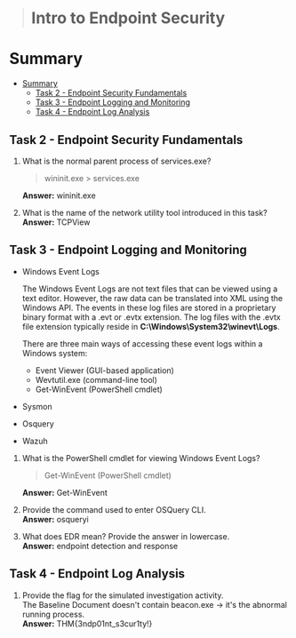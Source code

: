 > # Intro to Endpoint Security

# Summary
<!-- TOC -->

- [Summary](#summary)
    - [Task 2 - Endpoint Security Fundamentals](#task-2---endpoint-security-fundamentals)
    - [Task 3 - Endpoint Logging and Monitoring](#task-3---endpoint-logging-and-monitoring)
    - [Task 4 - Endpoint Log Analysis](#task-4---endpoint-log-analysis)

<!-- /TOC -->

## Task 2 - Endpoint Security Fundamentals
1. What is the normal parent process of services.exe?<br>
    > wininit.exe > services.exe

    **Answer:** wininit.exe

1. What is the name of the network utility tool introduced in this task?<br>
    **Answer:** TCPView

## Task 3 - Endpoint Logging and Monitoring
* Windows Event Logs

    The Windows Event Logs are not text files that can be viewed using a text editor. However, the raw data can be translated into XML using the Windows API. The events in these log files are stored in a proprietary binary format with a .evt or .evtx extension. The log files with the .evtx file extension typically reside in **C:\Windows\System32\winevt\Logs**.

    There are three main ways of accessing these event logs within a Windows system:<br>
    * Event Viewer (GUI-based application)
    * Wevtutil.exe (command-line tool)
    * Get-WinEvent (PowerShell cmdlet)

* Sysmon
* Osquery
* Wazuh

1. What is the PowerShell cmdlet for viewing Windows Event Logs?<br>
    > Get-WinEvent (PowerShell cmdlet)

    **Answer:** Get-WinEvent

1. Provide the command used to enter OSQuery CLI.<br>
    **Answer:** osqueryi

1. What does EDR mean? Provide the answer in lowercase.<br>
    **Answer:** endpoint detection and response

## Task 4 - Endpoint Log Analysis
1. Provide the flag for the simulated investigation activity.<br>
    The Baseline Document doesn't contain beacon.exe -> it's the abnormal running process.<br>
    **Answer:** THM{3ndp01nt_s3cur1ty!}

